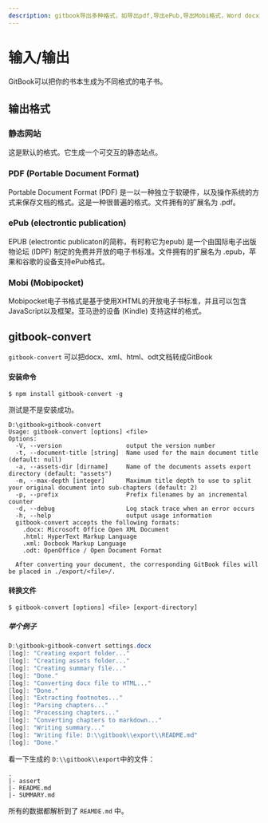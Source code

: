 ```yaml
---
description: gitbook导出多种格式，如导出pdf,导出ePub,导出Mobi格式，Word docx格式转换为 md 格式
---
```

# 输入/输出

GitBook可以把你的书本生成为不同格式的电子书。

## 输出格式

### 静态网站

这是默认的格式。它生成一个可交互的静态站点。

### PDF (Portable Document Format)

Portable Document Format (PDF) 是一以一种独立于软硬件，以及操作系统的方式来保存文档的格式。这是一种很普遍的格式。文件拥有的扩展名为 .pdf。

### ePub (electrontic publication)

EPUB (electrontic publicaton的简称，有时称它为epub) 是一个由国际电子出版物论坛 (IDPF) 制定的免费并开放的电子书标准。文件拥有的扩展名为 .epub，苹果和谷歌的设备支持ePub格式。

### Mobi (Mobipocket)

Mobipocket电子书格式是基于使用XHTML的开放电子书标准，并且可以包含JavaScript以及框架。亚马逊的设备 (Kindle) 支持这样的格式。


## gitbook-convert

`gitbook-convert` 可以把docx、xml、html、odt文档转成GitBook

#### 安装命令

`$ npm install gitbook-convert -g`

测试是不是安装成功。

```x86asm
D:\gitbook>gitbook-convert
Usage: gitbook-convert [options] <file>
Options:
  -V, --version                  output the version number
  -t, --document-title [string]  Name used for the main document title (default: null)
  -a, --assets-dir [dirname]     Name of the documents assets export directory (default: "assets")
  -m, --max-depth [integer]      Maximum title depth to use to split your original document into sub-chapters (default: 2)
  -p, --prefix                   Prefix filenames by an incremental counter
  -d, --debug                    Log stack trace when an error occurs
  -h, --help                     output usage information
  gitbook-convert accepts the following formats:
    .docx: Microsoft Office Open XML Document
    .html: HyperText Markup Language
    .xml: Docbook Markup Language
    .odt: OpenOffice / Open Document Format

  After converting your document, the corresponding GitBook files will be placed in ./export/<file>/.
```

#### 转换文件

`$ gitbook-convert [options] <file> [export-directory]`


##### 举个例子

```powershell
D:\gitbook>gitbook-convert settings.docx
[log]: "Creating export folder..."
[log]: "Creating assets folder..."
[log]: "Creating summary file..."
[log]: "Done."
[log]: "Converting docx file to HTML..."
[log]: "Done."
[log]: "Extracting footnotes..."
[log]: "Parsing chapters..."
[log]: "Processing chapters..."
[log]: "Converting chapters to markdown..."
[log]: "Writing summary..."
[log]: "Writing file: D:\\gitbook\\export\\README.md"
[log]: "Done."
```

看一下生成的 `D:\\gitbook\\export`中的文件：

```
.
|- assert
|- README.md
|- SUMMARY.md
```

所有的数据都解析到了 `REAMDE.md` 中。